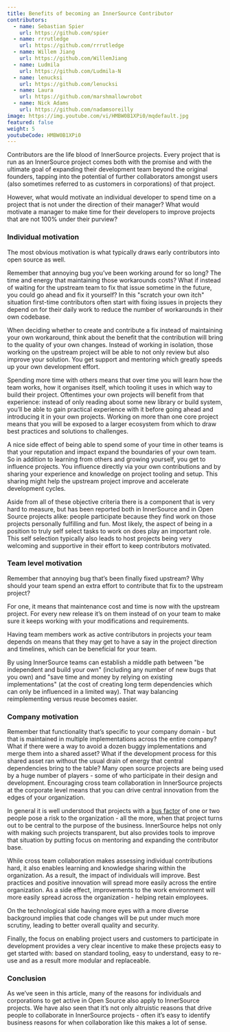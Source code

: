 ```yaml
---
title: Benefits of becoming an InnerSource Contributor
contributors:
  - name: Sebastian Spier
    url: https://github.com/spier
  - name: rrrutledge
    url: https://github.com/rrrutledge
  - name: Willem Jiang
    url: https://github.com/WillemJiang
  - name: Ludmila
    url: https://github.com/Ludmila-N
  - name: lenucksi
    url: https://github.com/lenucksi
  - name: Laura
    url: https://github.com/marshmallowrobot
  - name: Nick Adams
    url: https://github.com/nadamsoreilly
image: https://img.youtube.com/vi/HMBW0B1XPi0/mqdefault.jpg
featured: false
weight: 5
youtubeCode: HMBW0B1XPi0
---
```

<div class="paragraph">
<p>Contributors are the life blood of InnerSource projects.  Every project that is
run as an InnerSource project comes both with the promise and with the ultimate
goal of expanding their development team beyond the original founders, tapping
into the potential of further collaborators amongst users (also sometimes
referred to as customers in corporations) of that project.</p>
</div>
<div class="paragraph">
<p>However, what would motivate an individual developer to spend time on a project
that is not under the direction of their manager? What would motivate a manager
to make time for their developers to improve projects that are not 100% under
their purview?</p>
</div>
<div class="sect2">
<h3 id="_individual_motivation">Individual motivation</h3>
<div class="paragraph">
<p>The most obvious motivation is what typically draws early contributors into open
source as well.</p>
</div>
<div class="paragraph">
<p>Remember that annoying bug you&#8217;ve been working around for so long? The time
and energy that maintaining those workarounds costs? What if instead of waiting for
the upstream team to fix that issue sometime in the future, you could go ahead
and fix it yourself? In this "scratch your own itch" situation first-time contributors
often start with fixing issues in projects they depend on for their
daily work to reduce the number of workarounds in their own codebase.</p>
</div>
<div class="paragraph">
<p>When deciding whether to create and contribute a fix instead of maintaining your
own workaround, think about the benefit that the contribution will bring to
the quality of your own changes. Instead of working in isolation, those working on the upstream
project will be able to not only review but also improve your solution. You get
support and mentoring which greatly speeds up your own development effort.</p>
</div>
<div class="paragraph">
<p>Spending more time with others means that over time you will learn how the team
works, how it organises itself, which tooling it uses in which way to build
their project. Oftentimes your own projects will benefit from that experience:
instead of only reading about some new library or build system, you&#8217;ll be able to
gain practical experience with it before going ahead and introducing it in
your own projects. Working on more than one core project means that you will be
exposed to a larger ecosystem from which to draw best practices and solutions to
challenges.</p>
</div>
<div class="paragraph">
<p>A nice side effect of being able to spend some of your time in other teams is
that your reputation and impact expand the boundaries of your own team. So in
addition to learning from others and growing yourself, you get to influence
projects. You influence directly via your own contributions and by
sharing your experience and knowledge on project tooling and setup. This sharing might
help the upstream project improve and accelerate development cycles.</p>
</div>
<div class="paragraph">
<p>Aside from all of these objective criteria there is a component that is very
hard to measure, but has been reported both in InnerSource and in Open Source
projects alike: people participate because they find work on those projects
personally fulfilling and fun. Most likely, the aspect of being in a position
to truly self select tasks to work on does play an important role.
This self selection typically also leads to host projects being very welcoming
and supportive in their effort to keep contributors motivated.</p>
</div>
</div>
<div class="sect2">
<h3 id="_team_level_motivation">Team level motivation</h3>
<div class="paragraph">
<p>Remember that annoying bug that&#8217;s been finally fixed upstream? Why should your
team spend an extra effort to contribute that fix to the upstream project?</p>
</div>
<div class="paragraph">
<p>For one, it means that maintenance cost and time is now with the upstream
project.  For every new release it&#8217;s on them instead of on your team to make sure it
keeps working with your modifications and requirements.</p>
</div>
<div class="paragraph">
<p>Having team members work as active contributors in projects your team depends on
means that they may get to have a say in the project direction and timelines,
which can be beneficial for your team.</p>
</div>
<div class="paragraph">
<p>By using InnerSource teams can establish a middle path between "be independent
and build your own" (including any number of new bugs that you own) and "save
time and money by relying on existing implementations" (at the cost of creating
long term dependencies which can only be influenced in a limited way). That way
balancing reimplementing versus reuse becomes easier.</p>
</div>
</div>
<div class="sect2">
<h3 id="_company_motivation">Company motivation</h3>
<div class="paragraph">
<p>Remember that functionality that&#8217;s specific to your company domain - but that
is maintained in multiple implementations across the entire company? What if
there were a way to avoid a dozen buggy implementations and merge them into a
shared asset? What if the development process for this shared asset ran without the usual
drain of energy that central dependencies bring to the table? Many open source
projects are being used by a huge number of players - some of who participate
in their design and development. Encouraging cross team collaboration in InnerSource
projects at the corporate level means that you can drive central
innovation from the edges of your organization.</p>
</div>
<div class="paragraph">
<p>In general it is well understood that projects with a <a href="https://en.wikipedia.org/wiki/Bus_factor">bus
factor</a> of one or two people pose a
risk to the organization - all the more, when that project turns out to be
central to the purpose of the business. InnerSource helps not only with making such
projects transparent, but also provides tools to improve that situation by
putting focus on mentoring and expanding the contributor base.</p>
</div>
<div class="paragraph">
<p>While cross team collaboration makes assessing individual contributions hard,
it also enables learning and knowledge sharing within the organization. As a
result, the impact of individuals will improve. Best practices and positive
innovation will spread more easily across the entire organization. As a side
effect, improvements to the work environment will more easily spread across the
organization - helping retain employees.</p>
</div>
<div class="paragraph">
<p>On the technological side having more eyes with a more diverse background implies that
code changes will be put under much more scrutiny, leading to better overall
quality and security.</p>
</div>
<div class="paragraph">
<p>Finally, the focus on enabling project users and customers to participate in
development provides a very clear incentive to make these projects
easy to get started with: based on standard tooling, easy to understand, easy to
re-use and as a result more modular and replaceable.</p>
</div>
</div>
<div class="sect2">
<h3 id="_conclusion">Conclusion</h3>
<div class="paragraph">
<p>As we&#8217;ve seen in this article, many of the reasons for individuals and
corporations to get active in Open Source also apply to InnerSource projects.
We have also seen that it&#8217;s not only altruistic reasons that drive
people to collaborate in InnerSource projects - often it&#8217;s easy to identify
business reasons for when collaboration like this makes a lot of sense.</p>
</div>
</div>
<!--- This file autogenerated from https://github.com/InnerSourceCommons/InnerSourceLearningPath/blob/main/scripts -->
